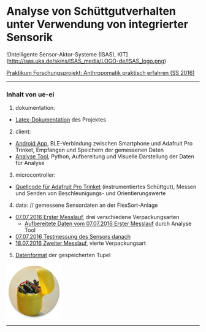 # Analyse von Schüttgutverhalten unter Verwendung von integrierter Sensorik

![Intelligente Sensor-Aktor-Systeme (ISAS), KIT] (http://isas.uka.de/skins/ISAS_media/LOGO-de/ISAS_logo.png)

[Praktikum Forschungsprojekt: Anthropomatik praktisch erfahren (SS 2016)](http://isas.uka.de/Praktikum/de?uselang=de) 
***

### Inhalt von ue-ei

1. dokumentation: 
  * [Latex-Dokumentation](dokumentation) des Projektes

2. client:
 * [Android App](client/adafruit_android_ble_uart_extended/), BLE-Verbindung zwischen Smartphone und Adafruit Pro Trinket, Empfangen und Speichern der gemessenen Daten
 * [Analyse Tool](client/ui/), Python, Aufbereitung und Visuelle Darstellung der Daten für Analyse 

3. microcontroller:
 * [Quellcode für Adafruit Pro Trinket](microcontroller/orientation_via_bluetooth_4proTrinket_with_commands/) (instrumentiertes Schüttgut), Messen und Senden von Beschleunigungs- und Orientierungswerte

4. data:
   // gemessene Sensordaten an der FlexSort-Anlage
 * [07.07.2016 Erster Messlauf](data/070716_Erster_Messlauf), drei verschiedene Verpackungsarten
   * [Aufbereitete Daten vom 07.07.2016 Erster Messlauf](data/070716_Erster_Messlauf_Daten_Aufbereitet) durch Analyse Tool
 * [07.07.2016 Testmessung des Sensors danach](data/070716_Nach_Erstem_Messlauf_Test_Controller/)
 * [18.07.2016 Zweiter Messlauf](data/180716_Zweiter_Messlauf/), vierte Verpackungsart

5. [Datenformat](dataformat.pdf) der gespeicherten Tupel

![Icon](client/adafruit_android_ble_uart_extended/app/src/main/res/drawable-xxhdpi/ic_launcher.png)

***


